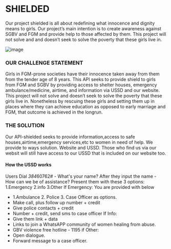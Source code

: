 
# SHIELDED
Our project shielded is all about redefining what innocence and dignity means to girls. Our project’s main intention is to create awareness against SGBV and FGM and provide help to those affected by them. This project will not solve and and doesn’t seek to solve the poverty that these girls live in.

 ![image](https://github.com/MundiaNderi/Shielded/assets/113606328/7ed60220-39a0-4fdd-bf13-f0d4b6485e86)


### OUR CHALLENGE STATEMENT
Girls in FGM-prone societies have their innocence taken away from them from the tender age of 8 years. This API seeks to provide shield to girls from FGM and SGBV by providing access to shelter houses, emergency ambulance/medicine, airtime, and information via USSD and our website.
This project will not solve and doesn’t seek to solve the poverty that these girls live in. Nonetheless by rescuing these girls and setting them up in places where they can achieve education as opposed to early marriage and FGM, that outcome is achieved in the longrun.

### THE SOLUTION
Our API-shielded seeks to provide information,access to safe houses,airtime,emergency services,etc to women in need of help.
We provide to ways solution. Website and USSD. Those who find us via our websit will still have access to our USSD that is included on our website too.

#### How the USSD works
Users Dial  *384*60762# -  What's your name?
After they input the name -
How can we be of assistance? Present them with these 3 options:
1.Emergency 
2.info
3.Other
If Emergency: You are provided with below 
- 1.Ambulance 2. Police 3. Case Officer as options.
- Make call, plus follow up number + credit
- Give police contacts + credit
- Number + credit, send sms to case officer
If Info:
- Give them link + data
- Links to join a WhatsAPP community of women healing from abuse.
- GBV violence free hotline - 1195
if Other:
- Open dialogue.
- Forward message to a case officer.











